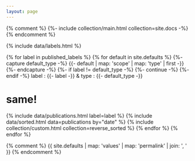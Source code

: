 ```yaml
---
layout: page
---
```

{% comment %}
{%- include collection/main.html collection=site.docs -%}
{% endcomment %}

{% include data/labels.html %}

{% for label in published_labels %}
    {% for default in site.defaults %}
        {%- capture default_type -%}
        {{- default | map: 'scope' | map: 'type' | first -}}
        {%- endcapture -%}
        {%- if label != default_type -%} 
            {%- continue -%}
        {%- endif -%}
        label : {{- label -}} & type : {{- default_type -}}
        <h1>same!</h1>
        {% include data/publications.html label=label %}
        {% include data/sorted.html data=publications by="date" %}
        {% include collection/custom.html collection=reverse_sorted %}
    {% endfor %}
{% endfor %}


{% comment %}
{{ site.defaults | map: 'values' | map: 'permalink' | join: ', ' }}
{% endcomment %}